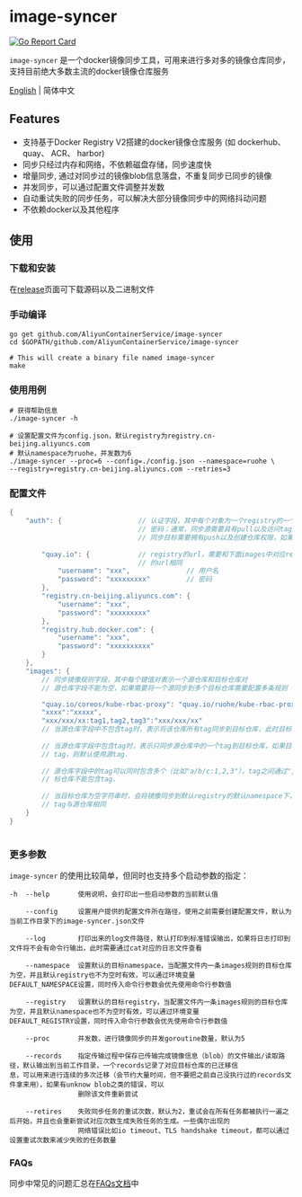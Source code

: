 # image-syncer

[![Go Report Card](https://goreportcard.com/badge/github.com/AliyunContainerService/image-syncer)](https://goreportcard.com/report/github.com/AliyunContainerService/image-syncer)

`image-syncer` 是一个docker镜像同步工具，可用来进行多对多的镜像仓库同步，支持目前绝大多数主流的docker镜像仓库服务

[English](./README.md) | 简体中文

## Features

- 支持基于Docker Registry V2搭建的docker镜像仓库服务 (如 dockerhub、quay、 ACR、 harbor)
- 同步只经过内存和网络，不依赖磁盘存储，同步速度快
- 增量同步, 通过对同步过的镜像blob信息落盘，不重复同步已同步的镜像
- 并发同步，可以通过配置文件调整并发数
- 自动重试失败的同步任务，可以解决大部分镜像同步中的网络抖动问题
- 不依赖docker以及其他程序

## 使用

### 下载和安装

在[release](https://github.com/AliyunContainerService/image-syncer/releases)页面可下载源码以及二进制文件

### 手动编译
```
go get github.com/AliyunContainerService/image-syncer
cd $GOPATH/github.com/AliyunContainerService/image-syncer

# This will create a binary file named image-syncer
make
```


### 使用用例

```shell
# 获得帮助信息
./image-syncer -h

# 设置配置文件为config.json，默认registry为registry.cn-beijing.aliyuncs.com
# 默认namespace为ruohe，并发数为6
./image-syncer --proc=6 --config=./config.json --namespace=ruohe \
--registry=registry.cn-beijing.aliyuncs.com --retries=3
```

<!-- 
### 同步镜像到ACR

ACR(Ali Container Registry) 是阿里云提供的容器镜像服务，ACR企业版(EE)提供了企业级的容器镜像、Helm Chart 安全托管能力，推荐安全需求高、业务多地域部署、拥有大规模集群节点的企业级客户使用。

这里会将quay.io上的一些镜像同步到ACR企业版，作为使用用例。

#### 创建企业版ACR

1. [创建容器镜像服务]()
2.  -->



### 配置文件

```java
{
    "auth": {                   // 认证字段，其中每个对象为一个registry的一个账号和
                                // 密码；通常，同步源需要具有pull以及访问tags权限，
                                // 同步目标需要拥有push以及创建仓库权限，如果没有提供，则默认匿名访问
        
        "quay.io": {            // registry的url，需要和下面images中对应registry
                                // 的url相同
            "username": "xxx",              // 用户名
            "password": "xxxxxxxxx"         // 密码
        },
        "registry.cn-beijing.aliyuncs.com": {
            "username": "xxx",
            "password": "xxxxxxxxx"
        },
        "registry.hub.docker.com": {
            "username": "xxx",
            "password": "xxxxxxxxxx"
        }
    },
    "images": {
        // 同步镜像规则字段，其中每个键值对表示一个源仓库和目标仓库对
        // 源仓库字段不能为空，如果需要将一个源同步到多个目标仓库需要配置多条规则

        "quay.io/coreos/kube-rbac-proxy": "quay.io/ruohe/kube-rbac-proxy",
        "xxxx":"xxxxx",
        "xxx/xxx/xx:tag1,tag2,tag3":"xxx/xxx/xx"
        // 当源仓库字段中不包含tag时，表示将该仓库所有tag同步到目标仓库，此时目标仓库不能包含tag.
        
        // 当源仓库字段中包含tag时，表示只同步源仓库中的一个tag到目标仓库，如果目标仓库中不包含
        // tag，则默认使用源tag.
        
        // 源仓库字段中的tag可以同时包含多个（比如"a/b/c:1,2,3"），tag之间通过","隔开，此时目
        // 标仓库不能包含tag.
        
        // 当目标仓库为空字符串时，会将镜像同步到默认registry的默认namespace下，并且repo以及
        // tag与源仓库相同
    }	 
}	
     
```

### 更多参数

`image-syncer` 的使用比较简单，但同时也支持多个启动参数的指定：

```
-h  --help       使用说明，会打印出一些启动参数的当前默认值

    --config     设置用户提供的配置文件所在路径，使用之前需要创建配置文件，默认为当前工作目录下的image-syncer.json文件

    --log        打印出来的log文件路径，默认打印到标准错误输出，如果将日志打印到文件将不会有命令行输出，此时需要通过cat对应的日志文件查看

    --namespace  设置默认的目标namespace，当配置文件内一条images规则的目标仓库为空，并且默认registry也不为空时有效，可以通过环境变量                       DEFAULT_NAMESPACE设置，同时传入命令行参数会优先使用命令行参数值

    --registry   设置默认的目标registry，当配置文件内一条images规则的目标仓库为空，并且默认namespace也不为空时有效，可以通过环境变量                       DEFAULT_REGISTRY设置，同时传入命令行参数会优先使用命令行参数值

    --proc       并发数，进行镜像同步的并发goroutine数量，默认为5

    --records    指定传输过程中保存已传输完成镜像信息（blob）的文件输出/读取路径，默认输出到当前工作目录，一个records记录了对应目标仓库的已迁移信              息，可以用来进行连续的多次迁移（会节约大量时间，但不要把之前自己没执行过的records文件拿来用），如果有unknow blob之类的错误，可以
                 删除该文件重新尝试

    --retires    失败同步任务的重试次数，默认为2，重试会在所有任务都被执行一遍之后开始，并且也会重新尝试对应次数生成失败任务的生成。一些偶尔出现的
                 网络错误比如io timeout、TLS handshake timeout，都可以通过设置重试次数来减少失败的任务数量
```

### FAQs

同步中常见的问题汇总在[FAQs文档](./FAQs.md)中